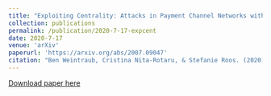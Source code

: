 ```yaml
---
title: "Exploiting Centrality: Attacks in Payment Channel Networks with Local Routing"
collection: publications
permalink: /publication/2020-7-17-expcent
date: 2020-7-17
venue: 'arXiv'
paperurl: 'https://arxiv.org/abs/2007.09047'
citation: "Ben Weintraub, Cristina Nita-Rotaru, & Stefanie Roos. (2020). Exploiting Centrality: Attacks in Payment Channel Networks with Local Routing."
---
```



[Download paper here](https://arxiv.org/pdf/2007.09047.pdf)
